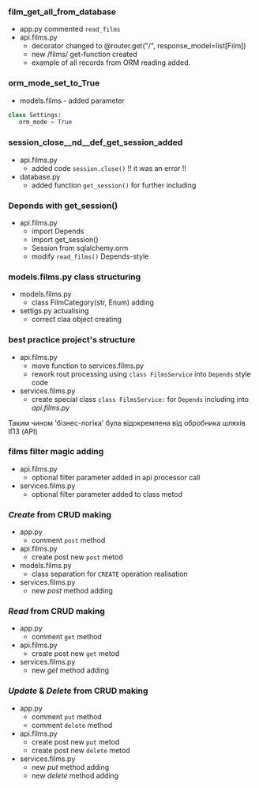 ### film_get_all_from_database
 - app.py commented `read_films`
 - api.films.py 
    - decorator changed to @router.get("/", response_model=list[Film])
    - new /films/ get-function created
    - example of all records from ORM reading added.

### orm_mode_set_to_True  
   - models.films - added parameter 
   ```python
   class Settings:
      orm_mode = True
   ```

### session_close__nd__def_get_session_added
   - api.films.py  
      - added code `session.close()`  !! it was an error !!
   - database.py
      - added function `get_session()` for further including

### Depends with get_session()
   - api.films.py
      - import Depends  
      - import get_session() 
      - Session from sqlalchemy.orm
      - modify `read_films()` Depends-style


### models.films.py class structuring
   - models.films.py
      - class FilmCategory(str, Enum) adding
   - settigs.py actualising
      - correct claa object creating

### best practice project's structure
   - api.films.py
      - move function to services.films.py
      - rework rout processing using `class FilmsService` into `Depends` style
      code
   - services.films.py
      - create special class `class FilmsService:` for `Depends` including
      into *api.films.py*
   
   Таким чином 'бізнес-логіка' була відокремлена від обробника шляхів ІПЗ (API)

### films filter magic adding
   - api.films.py
      - optional filter parameter added in api processor call
   - services.films.py
      - optional filter parameter added to class metod

### *Create* from CRUD making
   - app.py 
      - comment `post` method
   - api.films.py
      - create post new `post` metod
   - models.films.py
      - class separation for `CREATE` operation realisation
   - services.films.py
      - new *post* method adding


### *Read* from CRUD making
   - app.py 
      - comment `get` method
   - api.films.py
      - create post new `get` metod
   - services.films.py
      - new *get* method adding

### *Update* & *Delete* from CRUD making
   - app.py 
      - comment `put` method
      - comment `delete` method
   - api.films.py
      - create post new `put` metod
      - create post new `delete` metod
   - services.films.py
      - new *put* method adding
      - new *delete* method adding
